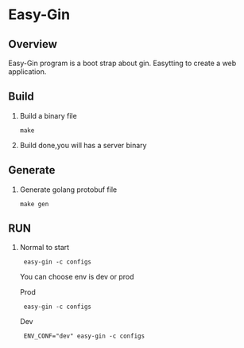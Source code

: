 
# Easy-Gin

## Overview
Easy-Gin program is a boot strap about gin. Easytting to create a web application. 

## Build

1. Build a binary file

    ```shell
    make
    ```
2. Build done,you will has a server binary

## Generate

1. Generate golang protobuf file

    ```shell
    make gen
    ```


## RUN

1. Normal to start

    ```shell
     easy-gin -c configs
    ```
    You can choose env is dev or prod

    Prod
    ```shell
     easy-gin -c configs
    ```
    Dev
    ```shell
     ENV_CONF="dev" easy-gin -c configs
    ```

